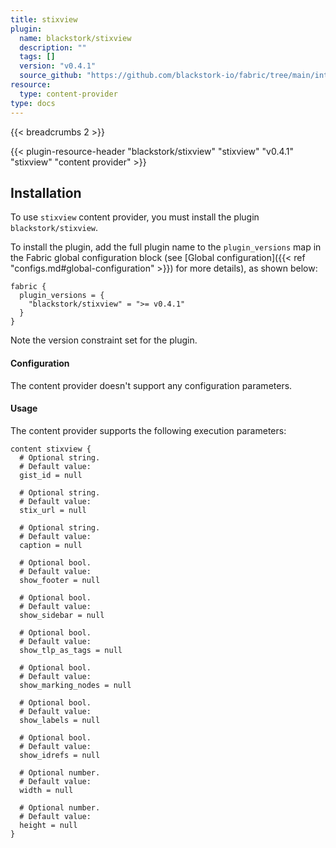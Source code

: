 ```yaml
---
title: stixview
plugin:
  name: blackstork/stixview
  description: ""
  tags: []
  version: "v0.4.1"
  source_github: "https://github.com/blackstork-io/fabric/tree/main/internal/stixview/"
resource:
  type: content-provider
type: docs
---
```


{{< breadcrumbs 2 >}}

{{< plugin-resource-header "blackstork/stixview" "stixview" "v0.4.1" "stixview" "content provider" >}}

## Installation

To use `stixview` content provider, you must install the plugin `blackstork/stixview`.

To install the plugin, add the full plugin name to the `plugin_versions` map in the Fabric global configuration block (see [Global configuration]({{< ref "configs.md#global-configuration" >}}) for more details), as shown below:

```hcl
fabric {
  plugin_versions = {
    "blackstork/stixview" = ">= v0.4.1"
  }
}
```

Note the version constraint set for the plugin.


#### Configuration

The content provider doesn't support any configuration parameters.

#### Usage

The content provider supports the following execution parameters:

```hcl
content stixview {
  # Optional string.
  # Default value:
  gist_id = null

  # Optional string.
  # Default value:
  stix_url = null

  # Optional string.
  # Default value:
  caption = null

  # Optional bool.
  # Default value:
  show_footer = null

  # Optional bool.
  # Default value:
  show_sidebar = null

  # Optional bool.
  # Default value:
  show_tlp_as_tags = null

  # Optional bool.
  # Default value:
  show_marking_nodes = null

  # Optional bool.
  # Default value:
  show_labels = null

  # Optional bool.
  # Default value:
  show_idrefs = null

  # Optional number.
  # Default value:
  width = null

  # Optional number.
  # Default value:
  height = null
}
```

